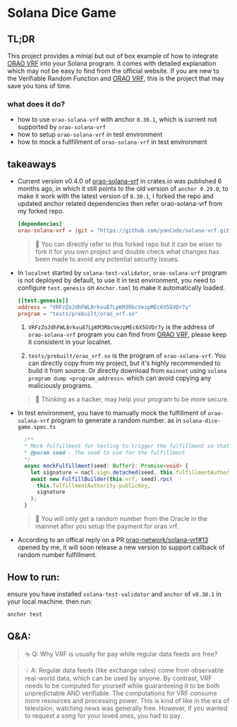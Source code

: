 # Solana Dice Game

## TL;DR

This project provides a minial but out of box example of how to integrate [ORAO VRF](https://www.orao.network/) into your Solana program. it comes with detailed explanation which may not be easy to find from the official website. If you are new to the Verifiable Random Function and [ORAO VRF](https://www.orao.network/), this is the project that may save you tons of time. 

### what does it do?
+ how to use `orao-solana-vrf` with anchor `0.30.1`, which is current not supported by `orao-solana-vrf`
+ how to setup `orao-solana-vrf` in test environment
+ how to mock a fullfillment of `orao-solana-vrf` in test environment



## takeaways

- Current version v0.4.0 of [orao-solana-vrf](https://crates.io/crates/orao-solana-vrf) in crates.io was published 6 months ago, in which it still points to the old version of `anchor 0.29.0`, to make it work with the latest version of `0.30.1`, I forked the repo and updated anchor related dependencies then refer orao-solana-vrf from my forked repo.
  ```toml
  [dependencies]
  orao-solana-vrf = {git = "https://github.com/yanCode/solana-vrf.git", branch = "anchor-lang_0.30.1", features = ["cpi"], default-features = false}
  ```

  > 🔐 You can directly refer to this forked repo but it can be wiser to fork it for you own project and double check what changes has been made to avoid any potential security issues.

- In `localnet` started by `solana-test-validator`, `orao-solana-vrf` program is not deployed by default, to use it in test environment, you need to configure `test.genesis` on `Anchor.toml` to make it automatically loaded.

  ```toml
  [[test.genesis]]
  address = "VRFzZoJdhFWL8rkvu87LpKM3RbcVezpMEc6X5GVDr7y"
  program = "tests/prebuilt/orao_vrf.so"
  ```
  1. `VRFzZoJdhFWL8rkvu87LpKM3RbcVezpMEc6X5GVDr7y` is the address of `orao-solana-vrf` program you can find from [ORAO VRF](https://www.orao.network/), please keep it consistent in your localnet.

  2. `tests/prebuilt/orao_vrf.so` is the program of `orao-solana-vrf`. You can directly copy from my project, but it's highly recommended to build it from source. Or directly download from `mainnet` using `solana program dump <program_address>`. which can avoid copying any maliciously programs.
  > 🧯 Thinking as a hacker, may help your program to be more secure.
- In test environment, you have to manually mock the fulfillment of `orao-solana-vrf` program to generate a random number. as in `solana-dice-game.spec.ts`
 
    ```typescript
      /**
      * Mock fulfillment for testing to trigger the fulfillment so that to generate a random  number. which is usually done by an oracle in the mainnet.
      * @param seed - The seed to use for the fulfillment
      */
      async mockFulfillment(seed: Buffer): Promise<void> {
        let signature = nacl.sign.detached(seed, this.fulfillmentAuthority.secretKey);
        await new FulfillBuilder(this.vrf, seed).rpc(
          this.fulfillmentAuthority.publicKey,
          signature
        );
      }
  ```
  > 🎲 You will only get a random number from the Oracle in the mainnet after you setup the payment for orao vrf.

- According to an offical reply on a PR [orao-network/solana-vrf#13](https://github.com/orao-network/solana-vrf/pull/13) opened by me, it will soon release a new version to support callback of random number fulfillment.

## How to run:

ensure you have installed `solana-test-validator` and `anchor` of `v0.30.1` in your local machine. then run:

```bash
anchor test
```

## Q&A:


> ☕️ Q: Why VRF is usually for pay while regular data feeds are free?

> 💡 A: Regular data feeds (like exchange rates) come from observable real-world data, which can be used by anyone. By contrast, VRF needs to be computed for yourself while guaranteeing it to be both unpredictable AND verifiable. The computations for VRF consume more resources and processing power.  This is kind of like in the era of television, watching news was generally free. However, if you wanted to request a song for your loved ones, you had to pay. 


